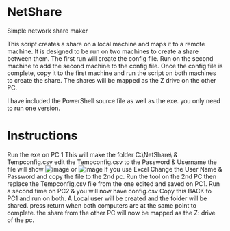 # NetShare
Simple network share maker

This script creates a share on a local machine and maps it to a remote machine. 
It is designed to be run on two machines to create a share between them.
The first run will create the config file. Run on the second machine to add the second machine to the config file.
Once the config file is complete, copy it to the first machine and run the script on both machines to create the share.
The shares will be mapped as the Z drive on the other PC.

I have included the PowerShell source file as well as the exe. you only need to run one version.

# Instructions
Run the exe on PC 1
This will make the folder C:\NetShare\ & Tempconfig.csv
edit the Tempconfig.csv to the Password & Username 
the file will show
![image](https://github.com/user-attachments/assets/8b9cfb85-2849-4677-9f1f-80b717c9ec86)
or
![image](https://github.com/user-attachments/assets/1154679a-e619-44e4-814a-0f254565e827)
If you use Excel
Change the User Name & Password and copy the file to the 2nd pc.
Run the tool on the 2nd PC then replace the Tempconfig.csv file from the one edited and saved on PC1.
Run a second time on PC2 & you will now have config.csv
Copy this BACK to PC1 and run on both.
A Local user will be created and the folder will be shared.
press return when both computers are at the same point to complete.
the share from the other PC will now be mapped as the Z: drive of the pc.


